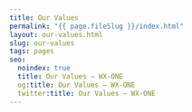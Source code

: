 ```yaml
---
title: Our Values
permalink: "{{ page.fileSlug }}/index.html"
layout: our-values.html
slug: our-values
tags: pages
seo:
  noindex: true
  title: Our Values — WX-ONE
  og:title: Our Values — WX-ONE
  twitter:title: Our Values — WX-ONE
---
```

